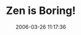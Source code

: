---
date: 2006-03-26 11:17:36
link:
  source: delicious
  source_url: https://del.icio.us/roytang
  text: Zen is Boring!
  url: http://homepage.mac.com/doubtboy/boring.html
slug: zen-is-boring
source: delicious
tags:
- psychology
- articles
- zen
title: Zen is Boring!
---